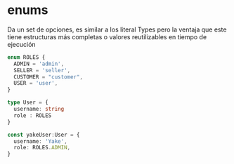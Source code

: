 # enums

Da un set de opciones, es similar a los literal Types pero la ventaja que este tiene estructuras más completas o valores reutilizables en tiempo de ejecución

```Typescript
enum ROLES {
  ADMIN = 'admin',
  SELLER = 'seller',
  CUSTOMER = "customer",
  USER = 'user',
}

type User = {
  username: string
  role : ROLES
}

const yakeUser:User = {
  username: 'Yake',
  role: ROLES.ADMIN,
}
```
